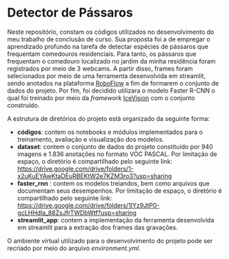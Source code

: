 # Detector de Pássaros

Neste repositório, constam os códigos utilizados no desenvolvimento do meu trabalho de conclusão de curso. Sua proposta foi a de empregar o aprendizado profundo na tarefa de detectar espécies de pássaros que frequentam comedouros residenciais. Para tanto, os pássaros que frequentam o comedouro localizado no jardim da minha residência foram registrados por meio de 3 webcams. A partir disso, frames foram selecionados por meio de uma ferramenta desenvolvida em streamlit, sendo anotados na plataforma [RoboFlow](https://roboflow.com/) a fim de formarem o conjunto de dados do projeto. Por fim, foi decidido utilizara o modelo Faster R-CNN o qual foi treinado por meio da _framework_ [IceVision](https://airctic.com/0.12.0/) com o conjunto construído. 

A estrutura de diretórios do projeto está organizado da seguinte forma:

- __códigos__: contem os notebooks e módulos implementados para o treinamento, avaliação e visualização dos modelos. 
- __dataset__: contem o conjunto de dados do projeto constituído por 940 imagens e 1.836 anotações no formato VOC PASCAL. Por limitação de espaço, o diretório é compartilhado pelo seguinte link: https://drive.google.com/drive/folders/1-x2uKuEYAwKtaDEuRBEKtW2e7KZM3ro3?usp=sharing
- __faster_rnn__ : contem os modelos treiandos, bem como arquivos que documentam seus desempenhos. Por limitação de espaço, o diretório é compartilhado pelo seguinte link: https://drive.google.com/drive/folders/1IYz9JtP0-gcLHHdla_88ZsJfrTWDbWtf?usp=sharing
- __streamlit_app__: contem a implementação da ferramenta desenvolvida em streamlit para a extração dos frames das gravações. 

O ambiente virtual utilizado para o desenvolvimento do projeto pode ser recriado por meio do arquivo _environment.yml_. 
